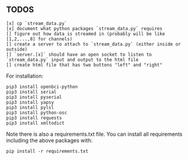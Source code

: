 ## TODOS

```
[x] cp `stream_data.py`
[x] document what python packages `stream_data.py` requires
[] figure out how data is streamed in (probably will be like [1,2,...,8] for channels)
[] create a server to attach to `stream_data.py` (either inside or outside)
[] `server.[x]` should have an open socket to listen to `stream_data.py` input and output to the html file
[] create html file that has two buttons "left" and "right"
```

For installation:
```
pip3 install openbci-python
pip3 install serial
pip3 install pyserial
pip3 install yapsy
pip3 install pylsl
pip3 install python-osc
pip3 install requests
pip3 install xmltodict
```

Note there is also a requirements.txt file. 
You can install all requirements including the above packages with:

```
pip install -r requirements.txt
```
